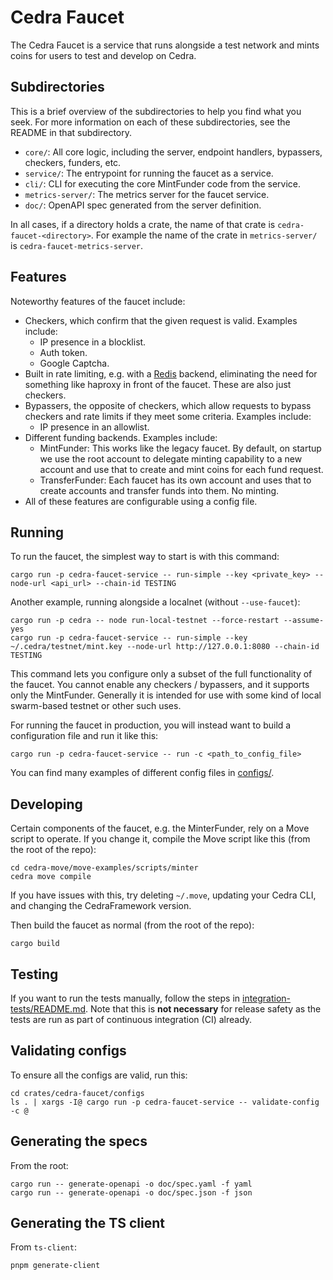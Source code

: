 # Cedra Faucet

The Cedra Faucet is a service that runs alongside a test network and mints coins for users to test and develop on Cedra.

## Subdirectories
This is a brief overview of the subdirectories to help you find what you seek. For more information on each of these subdirectories, see the README in that subdirectory.

- `core/`: All core logic, including the server, endpoint handlers, bypassers, checkers, funders, etc.
- `service/`: The entrypoint for running the faucet as a service.
- `cli/`: CLI for executing the core MintFunder code from the service.
- `metrics-server/`: The metrics server for the faucet service.
- `doc/`: OpenAPI spec generated from the server definition.

In all cases, if a directory holds a crate, the name of that crate is `cedra-faucet-<directory>`. For example the name of the crate in `metrics-server/` is `cedra-faucet-metrics-server`.

## Features

Noteworthy features of the faucet include:
- Checkers, which confirm that the given request is valid. Examples include:
  - IP presence in a blocklist.
  - Auth token.
  - Google Captcha.
- Built in rate limiting, e.g. with a [Redis](https://redis.io/) backend, eliminating the need for something like haproxy in front of the faucet. These are also just checkers.
- Bypassers, the opposite of checkers, which allow requests to bypass checkers and rate limits if they meet some criteria. Examples include:
  - IP presence in an allowlist.
- Different funding backends. Examples include:
  - MintFunder: This works like the legacy faucet. By default, on startup we use the root account to delegate minting capability to a new account and use that to create and mint coins for each fund request.
  - TransferFunder: Each faucet has its own account and uses that to create accounts and transfer funds into them. No minting.
- All of these features are configurable using a config file.

## Running
To run the faucet, the simplest way to start is with this command:
```
cargo run -p cedra-faucet-service -- run-simple --key <private_key> --node-url <api_url> --chain-id TESTING
```

Another example, running alongside a localnet (without `--use-faucet`):
```
cargo run -p cedra -- node run-local-testnet --force-restart --assume-yes
cargo run -p cedra-faucet-service -- run-simple --key ~/.cedra/testnet/mint.key --node-url http://127.0.0.1:8080 --chain-id TESTING
```

This command lets you configure only a subset of the full functionality of the faucet. You cannot enable any checkers / bypassers, and it supports only the MintFunder. Generally it is intended for use with some kind of local swarm-based testnet or other such uses.

For running the faucet in production, you will instead want to build a configuration file and run it like this:
```
cargo run -p cedra-faucet-service -- run -c <path_to_config_file>
```

You can find many examples of different config files in [configs/](configs/).

## Developing
Certain components of the faucet, e.g. the MinterFunder, rely on a Move script to operate. If you change it, compile the Move script like this (from the root of the repo):
```
cd cedra-move/move-examples/scripts/minter
cedra move compile
```

If you have issues with this, try deleting `~/.move`, updating your Cedra CLI, and changing the CedraFramework version.

Then build the faucet as normal (from the root of the repo):
```
cargo build
```

## Testing
If you want to run the tests manually, follow the steps in [integration-tests/README.md](integration-tests/README.md). Note that this is **not necessary** for release safety as the tests are run as part of continuous integration (CI) already.

## Validating configs
To ensure all the configs are valid, run this:
```
cd crates/cedra-faucet/configs
ls . | xargs -I@ cargo run -p cedra-faucet-service -- validate-config -c @
```

## Generating the specs
From the root:
```
cargo run -- generate-openapi -o doc/spec.yaml -f yaml
cargo run -- generate-openapi -o doc/spec.json -f json
```

## Generating the TS client
From `ts-client`:
```
pnpm generate-client
```
